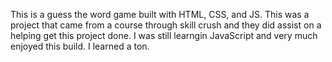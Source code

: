 This is a guess the word game built with HTML, CSS, and JS. This was a project that came from a course through skill crush and they did assist on a helping get this project done. I was still learngin 
JavaScript and very much enjoyed this build. I learned a ton. 
